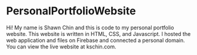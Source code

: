 # PersonalPortfolioWebsite
Hi! My name is Shawn Chin and this is code to my personal portfolio website. This website is written in HTML, CSS, and Javascript. I hosted the web application and files on Firebase and connected a personal domain. You can view the live website at kschin.com. 
